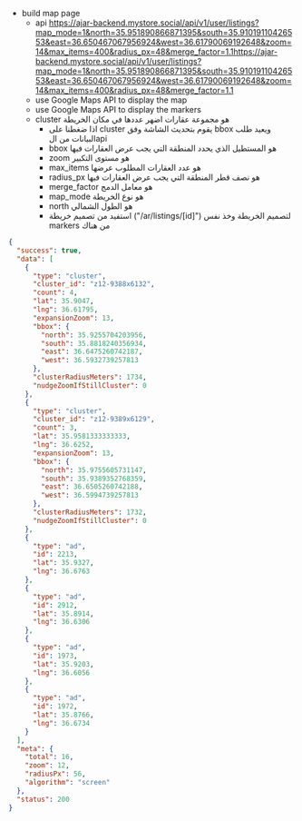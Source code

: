 - build map page
    - api https://ajar-backend.mystore.social/api/v1/user/listings?map_mode=1&north=35.951890866871395&south=35.91019110426553&east=36.650467067956924&west=36.61790069192648&zoom=14&max_items=400&radius_px=48&merge_factor=1.1https://ajar-backend.mystore.social/api/v1/user/listings?map_mode=1&north=35.951890866871395&south=35.91019110426553&east=36.650467067956924&west=36.61790069192648&zoom=14&max_items=400&radius_px=48&merge_factor=1.1
    - use Google Maps API to display the map
    - use Google Maps API to display the markers
    - cluster هو مجموعة عقارات اضهر عددها في مكان الخريطة 
        - اذا ضغطنا على cluster يقوم بتحديث الشاشة وفق bbox ويعيد طلب البيانات من الapi
        - bbox هو المستطيل الذي يحدد المنطقة التي يجب عرض العقارات فيها
        - zoom هو مستوى التكبير
        - max_items هو عدد العقارات المطلوب عرضها
        - radius_px هو نصف قطر المنطقة التي يجب عرض العقارات فيها
        - merge_factor هو معامل الدمج
        - map_mode هو نوع الخريطة
        - north هو الطول الشمالي
        - استفيد من تصميم خريطة ("/ar/listings/[id]") لتصميم الخريطة وخذ نفس markers من هناك
```json
{
  "success": true,
  "data": [
    {
      "type": "cluster",
      "cluster_id": "z12-9388x6132",
      "count": 4,
      "lat": 35.9047,
      "lng": 36.61795,
      "expansionZoom": 13,
      "bbox": {
        "north": 35.9255704203956,
        "south": 35.8818240356934,
        "east": 36.6475260742187,
        "west": 36.5932739257813
      },
      "clusterRadiusMeters": 1734,
      "nudgeZoomIfStillCluster": 0
    },
    {
      "type": "cluster",
      "cluster_id": "z12-9389x6129",
      "count": 3,
      "lat": 35.9581333333333,
      "lng": 36.6252,
      "expansionZoom": 13,
      "bbox": {
        "north": 35.9755605731147,
        "south": 35.9389352768359,
        "east": 36.6505260742188,
        "west": 36.5994739257813
      },
      "clusterRadiusMeters": 1732,
      "nudgeZoomIfStillCluster": 0
    }, 
    {
      "type": "ad",
      "id": 2213,
      "lat": 35.9327,
      "lng": 36.6763
    },
    {
      "type": "ad",
      "id": 2912,
      "lat": 35.8914,
      "lng": 36.6306
    },
    {
      "type": "ad",
      "id": 1973,
      "lat": 35.9203,
      "lng": 36.6056
    },
    {
      "type": "ad",
      "id": 1972,
      "lat": 35.8766,
      "lng": 36.6734
    }
  ],
  "meta": {
    "total": 16,
    "zoom": 12,
    "radiusPx": 56,
    "algorithm": "screen"
  },
  "status": 200
}
```